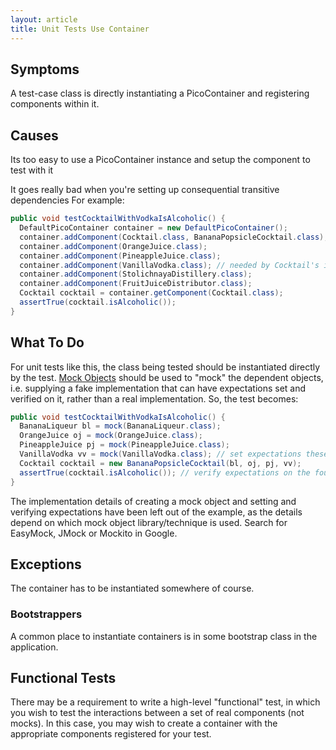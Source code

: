```yaml
---
layout: article
title: Unit Tests Use Container
---
```


## Symptoms

A test-case class is directly instantiating a PicoContainer and registering components within it.

## Causes

Its too easy to use a PicoContainer instance and setup the component to test with it

It goes really bad when you're setting up consequential transitive dependencies For example:

```java
public void testCocktailWithVodkaIsAlcoholic() { 
  DefaultPicoContainer container = new DefaultPicoContainer(); 
  container.addComponent(Cocktail.class, BananaPopsicleCocktail.class); // needed by Cocktail container.addComponent(BananaLiqueur.class);
  container.addComponent(OrangeJuice.class); 
  container.addComponent(PineappleJuice.class); 
  container.addComponent(VanillaVodka.class); // needed by Cocktail's ingredients container.addComponent(LiqueurMaker.class);
  container.addComponent(StolichnayaDistillery.class); 
  container.addComponent(FruitJuiceDistributor.class); 
  Cocktail cocktail = container.getComponent(Cocktail.class); 
  assertTrue(cocktail.isAlcoholic()); 
}
```

## What To Do

For unit tests like this, the class being tested should be instantiated directly by the test. [Mock Objects](/mock-objects.html) should be used to "mock" the dependent objects, i.e. supplying a fake implementation that can have expectations set and verified on it, rather than a real implementation. So, the test becomes:

```java
public void testCocktailWithVodkaIsAlcoholic() { 
  BananaLiqueur bl = mock(BananaLiqueur.class); 
  OrangeJuice oj = mock(OrangeJuice.class); 
  PineappleJuice pj = mock(PineappleJuice.class); 
  VanillaVodka vv = mock(VanillaVodka.class); // set expectations these four according to your mocking framework 
  Cocktail cocktail = new BananaPopsicleCocktail(bl, oj, pj, vv); 
  assertTrue(cocktail.isAlcoholic()); // verify expectations on the four mocks here. 
}
```

The implementation details of creating a mock object and setting and verifying expectations have been left out of the example, as the details depend on which mock object library/technique is used. Search for EasyMock, JMock or Mockito in Google.

## Exceptions

The container has to be instantiated somewhere of course.

### Bootstrappers

A common place to instantiate containers is in some bootstrap class in the application.

## Functional Tests

There may be a requirement to write a high-level "functional" test, in which you wish to test the interactions between a set of real components (not mocks). In this case, you may wish to create a container with the appropriate components registered for your test.
